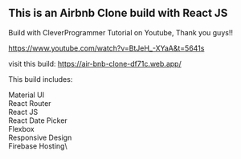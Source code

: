 ## This is an Airbnb Clone build with React JS

Build with CleverProgrammer Tutorial on Youtube, Thank you guys!!

https://www.youtube.com/watch?v=BtJeH_-XYaA&t=5641s

visit this build:
https://air-bnb-clone-df71c.web.app/

This build includes:

Material UI\
React Router\
React JS\
React Date Picker\
Flexbox\
Responsive Design\
Firebase Hosting\
